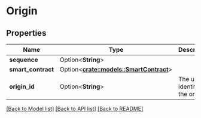 # Origin

## Properties

Name | Type | Description | Notes
------------ | ------------- | ------------- | -------------
**sequence** | Option<**String**> |  | [optional]
**smart_contract** | Option<[**crate::models::SmartContract**](SmartContract.md)> |  | [optional]
**origin_id** | Option<**String**> | The unique identifier of the origin | [optional]

[[Back to Model list]](../README.md#documentation-for-models) [[Back to API list]](../README.md#documentation-for-api-endpoints) [[Back to README]](../README.md)


